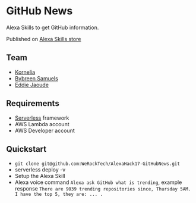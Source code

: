 # GitHub News

Alexa Skills to get GitHub information.

Published on [Alexa Skills store](https://www.amazon.co.uk/dp/B075416397/ref=sr_1_1?s=digital-skills&ie=UTF8&qid=1503731483&sr=1-1&keywords=GitHub+news)

## Team

- [Kornelia](https://github.com/Unicornelia)
- [Bybreen Samuels](https://github.com/Bybreen)
- [Eddie Jaoude](https://github.com/eddiejaoude)

## Requirements

- [Serverless](http://serverless.com) framework
- AWS Lambda account
- AWS Developer account

## Quickstart

- `git clone git@github.com:WeRockTech/AlexaHack17-GitHubNews.git`
- serverless deploy -v
- Setup the Alexa Skill
- Alexa voice command `Alexa ask GitHub what is trending`, example response `There are 9039 trending repositories since, Thursday 5AM. I have the top 5, they are: ... .`

